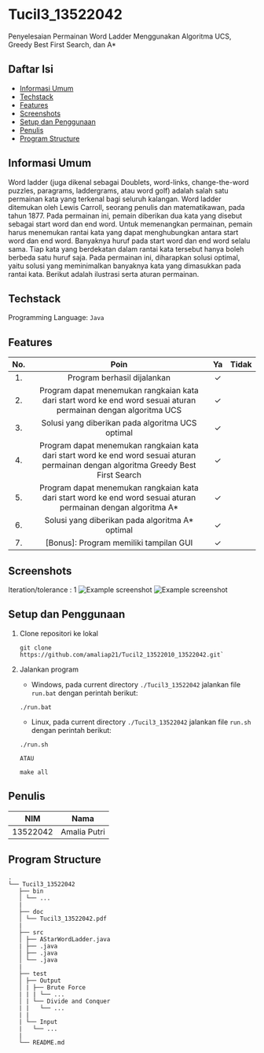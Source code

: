 # Tucil3_13522042

Penyelesaian Permainan Word Ladder Menggunakan Algoritma UCS, Greedy Best First Search, dan A\*

## Daftar Isi

- [Informasi Umum](#informasi-umum)
- [Techstack](#techstack)
- [Features](#features)
- [Screenshots](#screenshots)
- [Setup dan Penggunaan](#setup-dan-penggunaan)
- [Penulis](#penulis)
- [Program Structure](#program-structure)

## Informasi Umum

Word ladder (juga dikenal sebagai Doublets, word-links, change-the-word puzzles, paragrams, laddergrams, atau word golf) adalah salah satu permainan kata yang terkenal bagi seluruh kalangan. Word ladder ditemukan oleh Lewis Carroll, seorang penulis dan matematikawan, pada tahun 1877. Pada permainan ini, pemain diberikan dua kata yang disebut sebagai start word dan end word. Untuk memenangkan permainan, pemain harus menemukan rantai kata yang dapat menghubungkan antara start word dan end word. Banyaknya huruf pada start word dan end word selalu sama. Tiap kata yang berdekatan dalam rantai kata tersebut hanya boleh berbeda satu huruf saja. Pada permainan ini, diharapkan solusi optimal, yaitu solusi yang meminimalkan banyaknya kata yang dimasukkan pada rantai kata. Berikut adalah ilustrasi serta aturan permainan.

## Techstack

Programming Language: `Java`

## Features

| **No.** |                                                               **Poin**                                                               | **Ya** | **Tidak** |
| :-----: | :----------------------------------------------------------------------------------------------------------------------------------: | :----: | --------- |
|   1.    |                                                     Program berhasil dijalankan                                                      |   ✓    |           |
|   2.    |           Program dapat menemukan rangkaian kata dari start word ke end word sesuai aturan permainan dengan algoritma UCS            |   ✓    |           |
|   3.    |                                           Solusi yang diberikan pada algoritma UCS optimal                                           |   ✓    |           |
|   4.    | Program dapat menemukan rangkaian kata dari start word ke end word sesuai aturan permainan dengan algoritma Greedy Best First Search |   ✓    |           |
|   5.    |           Program dapat menemukan rangkaian kata dari start word ke end word sesuai aturan permainan dengan algoritma A\*            |   ✓    |           |
|   6.    |                                           Solusi yang diberikan pada algoritma A\* optimal                                           |   ✓    |           |
|   7.    |                                                [Bonus]: Program memiliki tampilan GUI                                                |   ✓    |           |

## Screenshots

Iteration/tolerance : 1
![Example screenshot](./test/Comparison0.png)
![Example screenshot](./test/Comparison1.png)

## Setup dan Penggunaan

1. Clone repositori ke lokal

   ```
   git clone https://github.com/amaliap21/Tucil2_13522010_13522042.git`
   ```

2. Jalankan program

   - Windows, pada current directory `./Tucil3_13522042` jalankan file `run.bat` dengan perintah berikut:

   ```
   ./run.bat
   ```

   - Linux, pada current directory `./Tucil3_13522042` jalankan file `run.sh` dengan perintah berikut:

   ```
   ./run.sh
   ```

   `ATAU`

   ```
   make all
   ```

## Penulis

| **NIM**  |   **Nama**   |
| :------: | :----------: |
| 13522042 | Amalia Putri |

## Program Structure

```
.
└── Tucil3_13522042
   ├── bin
   │ └── ...
   |
   ├── doc
   │ └── Tucil3_13522042.pdf
   |
   ├── src
   │ ├── AStarWordLadder.java
   | ├── .java
   │ ├── .java
   │ └── .java
   |
   ├── test
   │ ├── Output
   │ | ├── Brute Force
   | | | └── ...
   │ | └── Divide and Conquer
   | |   └── ...
   | |
   | └── Input
   |   └── ...
   |
   └── README.md
```
